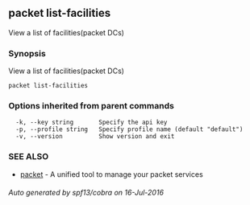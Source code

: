 ## packet list-facilities

View a list of facilities(packet DCs)

### Synopsis


View a list of facilities(packet DCs)

```
packet list-facilities
```

### Options inherited from parent commands

```
  -k, --key string       Specify the api key
  -p, --profile string   Specify profile name (default "default")
  -v, --version          Show version and exit
```

### SEE ALSO
* [packet](packet.md)	 - A unified tool to manage your packet services

###### Auto generated by spf13/cobra on 16-Jul-2016
